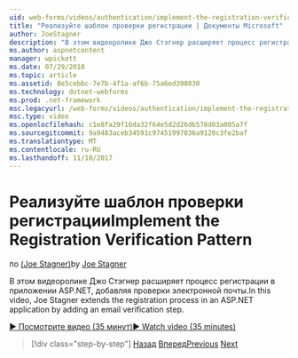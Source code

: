 ```yaml
---
uid: web-forms/videos/authentication/implement-the-registration-verification-pattern
title: "Реализуйте шаблон проверки регистрации | Документы Microsoft"
author: JoeStagner
description: "В этом видеоролике Джо Стэгнер расширяет процесс регистрации в приложении ASP.NET, добавляя проверки электронной почты."
ms.author: aspnetcontent
manager: wpickett
ms.date: 07/29/2010
ms.topic: article
ms.assetid: 8e5cebbc-7e7b-4f1a-af6b-75a6ed398030
ms.technology: dotnet-webforms
ms.prod: .net-framework
msc.legacyurl: /web-forms/videos/authentication/implement-the-registration-verification-pattern
msc.type: video
ms.openlocfilehash: c1e8fa29f16da32f64e5d2d26db578d03a005a7f
ms.sourcegitcommit: 9a9483aceb34591c97451997036a9120c3fe2baf
ms.translationtype: MT
ms.contentlocale: ru-RU
ms.lasthandoff: 11/10/2017
---
```

<a name="implement-the-registration-verification-pattern"></a><span data-ttu-id="016c7-103">Реализуйте шаблон проверки регистрации</span><span class="sxs-lookup"><span data-stu-id="016c7-103">Implement the Registration Verification Pattern</span></span>
====================
<span data-ttu-id="016c7-104">по [(Joe Stagner)](https://github.com/JoeStagner)</span><span class="sxs-lookup"><span data-stu-id="016c7-104">by [Joe Stagner](https://github.com/JoeStagner)</span></span>

<span data-ttu-id="016c7-105">В этом видеоролике Джо Стэгнер расширяет процесс регистрации в приложении ASP.NET, добавляя проверки электронной почты.</span><span class="sxs-lookup"><span data-stu-id="016c7-105">In this video, Joe Stagner extends the registration process in an ASP.NET application by adding an email verification step.</span></span>

[<span data-ttu-id="016c7-106">&#9654; Посмотрите видео (35 минут)</span><span class="sxs-lookup"><span data-stu-id="016c7-106">&#9654; Watch video (35 minutes)</span></span>](https://channel9.msdn.com/Blogs/ASP-NET-Site-Videos/implement-the-registration-verification-pattern)

>[!div class="step-by-step"]
<span data-ttu-id="016c7-107">[Назад](logging-users-into-your-membership-system.md)
[Вперед](simple-web-service-authentication.md)</span><span class="sxs-lookup"><span data-stu-id="016c7-107">[Previous](logging-users-into-your-membership-system.md)
[Next](simple-web-service-authentication.md)</span></span>
